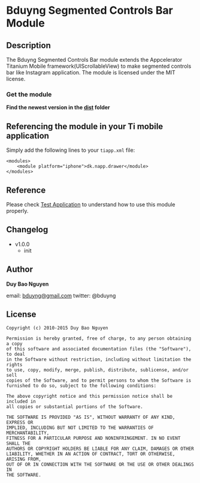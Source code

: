 # Bduyng Segmented Controls Bar Module

## Description

The Bduyng Segmented Controls Bar module extends the Appcelerator Titanium Mobile framework(UIScrollableView) to make segmented controls bar like Instagram application.
The module is licensed under the MIT license.

### Get the module

**Find the newest version in the [dist](https://github.com/bduyng/com.bduyng.segmentedcontrols/tree/master/ios/dist) folder**

## Referencing the module in your Ti mobile application

Simply add the following lines to your `tiapp.xml` file:

    <modules>
        <module platform="iphone">dk.napp.drawer</module>
    </modules>


## Reference

Please check [Test Application](https://github.com/bduyng/com.bduyng.segmentedcontrols/tree/master/ios/testing) to understand how to use this module properly.

## Changelog
* v1.0.0
  * init


## Author

**Duy Bao Nguyen**
<!-- web: http://www.napp.dk -->
email: bduyng@gmail.com
twitter: @bduyng


## License

    Copyright (c) 2010-2015 Duy Bao Nguyen

    Permission is hereby granted, free of charge, to any person obtaining a copy
    of this software and associated documentation files (the "Software"), to deal
    in the Software without restriction, including without limitation the rights
    to use, copy, modify, merge, publish, distribute, sublicense, and/or sell
    copies of the Software, and to permit persons to whom the Software is
    furnished to do so, subject to the following conditions:

    The above copyright notice and this permission notice shall be included in
    all copies or substantial portions of the Software.

    THE SOFTWARE IS PROVIDED "AS IS", WITHOUT WARRANTY OF ANY KIND, EXPRESS OR
    IMPLIED, INCLUDING BUT NOT LIMITED TO THE WARRANTIES OF MERCHANTABILITY,
    FITNESS FOR A PARTICULAR PURPOSE AND NONINFRINGEMENT. IN NO EVENT SHALL THE
    AUTHORS OR COPYRIGHT HOLDERS BE LIABLE FOR ANY CLAIM, DAMAGES OR OTHER
    LIABILITY, WHETHER IN AN ACTION OF CONTRACT, TORT OR OTHERWISE, ARISING FROM,
    OUT OF OR IN CONNECTION WITH THE SOFTWARE OR THE USE OR OTHER DEALINGS IN
    THE SOFTWARE.
